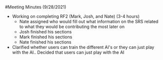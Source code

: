 #Meeting Minutes (9/28/2021)
* Working on completing RF2 (Mark, Josh, and Nate) (3-4 hours)
    - Nate assigned who would fill out what information on the SRS related to what they would be contributing the most later on
    - Josh finished his sections
    - Mark finished his sections
    - Nate finished his sections
* Clarified whether users can train the different AI's or they can just play with the AI.. Decided that users can just play with the AI